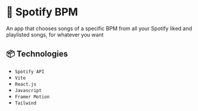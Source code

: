 # 🎵 Spotify BPM
An app that chooses songs of a specific BPM from all your Spotify liked and playlisted songs, for whatever you want

## 📦 Technologies

- `Spotify API`
- `Vite`
- `React.js`
- `Javascript`
- `Framer Motion`
- `Tailwind`